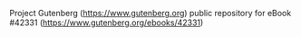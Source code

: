 Project Gutenberg (https://www.gutenberg.org) public repository for eBook #42331 (https://www.gutenberg.org/ebooks/42331)
